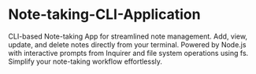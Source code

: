 # Note-taking-CLI-Application
CLI-based Note-taking App for streamlined note management. Add, view, update, and delete notes directly from your terminal. Powered by Node.js with interactive prompts from Inquirer and file system operations using fs. Simplify your note-taking workflow effortlessly.
